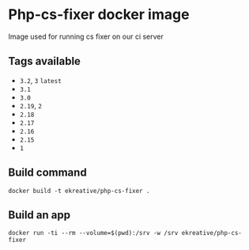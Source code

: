 # Php-cs-fixer docker image

Image used for running cs fixer on our ci server

## Tags available

* `3.2`, `3` `latest`
* `3.1`
* `3.0`
* `2.19`, `2`
* `2.18`
* `2.17`
* `2.16`
* `2.15`
* `1`

## Build command

    docker build -t ekreative/php-cs-fixer .

## Build an app

    docker run -ti --rm --volume=$(pwd):/srv -w /srv ekreative/php-cs-fixer
